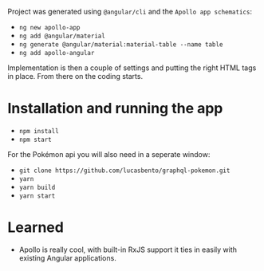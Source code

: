 Project was generated using `@angular/cli` and the `Apollo app schematics`:

- `ng new apollo-app`
- `ng add @angular/material`
- `ng generate @angular/material:material-table --name table`
- `ng add apollo-angular`

Implementation is then a couple of settings and putting the right HTML tags in place. From there on the coding starts.

# Installation and running the app
- `npm install`
- `npm start`

For the Pokémon api you will also need in a seperate window:
- `git clone https://github.com/lucasbento/graphql-pokemon.git`
- `yarn`
- `yarn build`
- `yarn start`

# Learned

- Apollo is really cool, with built-in RxJS support it ties in easily with existing Angular applications.
